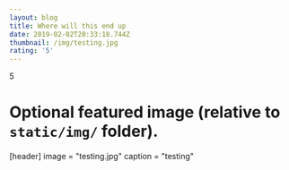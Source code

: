 ```yaml
---
layout: blog
title: Where will this end up
date: 2019-02-02T20:33:18.744Z
thumbnail: /img/testing.jpg
rating: '5'
---
```

5
# Optional featured image (relative to `static/img/` folder).
[header]
image = "testing.jpg"
caption = "testing"